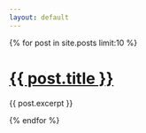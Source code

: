 ```yaml
---
layout: default
---
```

{% for post in site.posts limit:10 %}
<!-- <div class="container">
   <img src="/assets/images/{{post.image}}" alt="{{post.image}}">
  <div class="bottomright"><h1><a href="{{ post.url }}">{{ post.title }}</a></h1></div>
</div> -->
<h1><a href="{{ post.url }}">{{ post.title }}</a></h1>
  <p>{{ post.excerpt }}</p>

{% endfor %}
